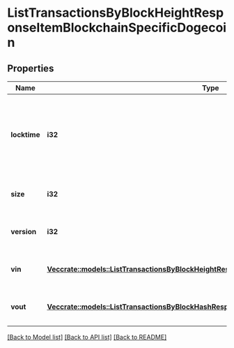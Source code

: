 # ListTransactionsByBlockHeightResponseItemBlockchainSpecificDogecoin

## Properties

Name | Type | Description | Notes
------------ | ------------- | ------------- | -------------
**locktime** | **i32** | Represents the time at which a particular transaction can be added to the blockchain. | 
**size** | **i32** | Represents the total size of this transaction. | 
**version** | **i32** | Represents transaction version number. | 
**vin** | [**Vec<crate::models::ListTransactionsByBlockHeightResponseItemBlockchainSpecificDogecoinVin>**](ListTransactionsByBlockHeightResponseItemBlockchainSpecificDogecoin_vin.md) | Represents the transaction inputs. | 
**vout** | [**Vec<crate::models::ListTransactionsByBlockHashResponseItemBlockchainSpecificDogecoinVout>**](ListTransactionsByBlockHashResponseItemBlockchainSpecificDogecoin_vout.md) | Represents the transaction outputs. | 

[[Back to Model list]](../README.md#documentation-for-models) [[Back to API list]](../README.md#documentation-for-api-endpoints) [[Back to README]](../README.md)


